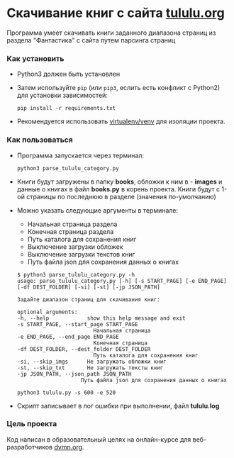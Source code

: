 # Скачивание книг с сайта [tululu.org](https://tululu.org/)

Программа умеет скачивать книги заданного диапазона страниц из раздела "Фантастика" с сайта путем парсинга страниц

### Как установить

- Python3 должен быть установлен
- Затем используйте `pip` (или `pip3`, еслить есть конфликт с Python2) для установки зависимостей: 
    ```
    pip install -r requirements.txt
    ```

- Рекомендуется использовать [virtualenv/venv](https://docs.python.org/3/library/venv.html) для изоляции проекта.


### Как пользоваться
- Программа запускается через терминал:
    ``` 
    python3 parse_tululu_category.py
    ```
- Книги будут загружены в папку **books**, обложки к ним в - **images** и данные о книгах в файл **books.py** в корень проекта. Книги будут с 1-ой страницы по последнюю в разделе (значения по-умолчанию)

- Можно указать следующие аргументы в терминале:
    - Начальная страница раздела
    - Конечная страница раздела
    - Путь каталога для сохранения книг
    - Выключение загрузки обложек
    - Выключение загрузки текстов книг
    - Путь файла json для сохранения данных о книгах

    ```
    $ python3 parse_tululu_category.py -h
    usage: parse_tululu_category.py [-h] [-s START_PAGE] [-e END_PAGE] [-df DEST_FOLDER] [-si] [-st] [-jp JSON_PATH]

    Задайте диапазон страниц для скачивания книг:

    optional arguments:
    -h, --help            show this help message and exit
    -s START_PAGE, --start_page START_PAGE
                            Начальная страница
    -e END_PAGE, --end_page END_PAGE
                            Конечная страница
    -df DEST_FOLDER, --dest_folder DEST_FOLDER
                            Путь каталога для сохранения книг
    -si, --skip_imgs      Не загружать обложки книг
    -st, --skip_txt       Не загружать тексты книг
    -jp JSON_PATH, --json_path JSON_PATH
                        Путь файла json для сохранения данных о книгах
    ```
    
    ``` 
    python3 tululu.py -s 600 -e 520
    ```

- Скрипт записывает в лог ошибки при выполнении, файл **tululu.log**

### Цель проекта

Код написан в образовательный целях на онлайн-курсе для веб-разработчиков [dvmn.org](https://dvmn.org/).

